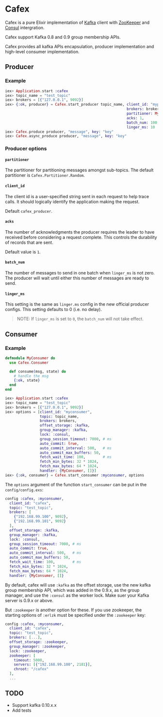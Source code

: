 Cafex
=====

Cafex is a pure Elixir implementation of [Kafka][kafka] client with [ZooKeeper][zookeeper] and [Consul][consul.io] intergration.

Cafex support Kafka 0.8 and 0.9 group membership APIs.

Cafex provides all kafka APIs encapsulation, producer implementation and high-level consumer implementation.

## Producer

### Example

```elixir
iex> Application.start :cafex
iex> topic_name = "test_topic"
iex> brokers = [{"127.0.0.1", 9092}]
iex> {:ok, producer} = Cafex.start_producer topic_name, client_id: "myproducer",
                                                        brokers: brokers,
                                                        partitioner: MyPartitioner,
                                                        acks: 1,
                                                        batch_num: 100,
                                                        linger_ms: 10
iex> Cafex.produce producer, "message", key: "key"
iex> Cafex.async_produce producer, "message", key: "key"
```

### Producer options

#### `partitioner`

The partitioner for partitioning messages amongst sub-topics.
The default partitioner is `Cafex.Partitioner.Random`.

#### `client_id`

The client id is a user-specified string sent in each request to help trace
calls.  It should logically identify the application making the request.

Default `cafex_producer`.

#### `acks`

The number of acknowledgments the producer requires the leader to have received
before considering a request complete. This controls the durability of records
that are sent.

Default value is `1`.

#### `batch_num`

The number of messages to send in one batch when `linger_ms` is not zero.
The producer will wait until either this number of messages are ready to send.

#### `linger_ms`
This setting is the same as `linger.ms` config in the new official producer configs.
This setting defaults to 0 (i.e. no delay).

> NOTE: If `linger_ms` is set to `0`, the `batch_num` will not take effect.

## Consumer

### Example

```elixir
defmodule MyConsumer do
  use Cafex.Consumer

  def consume(msg, state) do
    # handle the msg
    {:ok, state}
  end
end

iex> Application.start :cafex
iex> topic_name = "test_topic"
iex> brokers = [{"127.0.0.1", 9092}]
iex> options = [client_id: "myconsumer",
                topic: topic_name,
                brokers: brokers,
                offset_storage: :kafka,
                group_manager: :kafka,
                lock: :consul,
                group_session_timeout: 7000, # ms
                auto_commit: true,
                auto_commit_interval: 500,   # ms
                auto_commit_max_buffers: 50,
                fetch_wait_time: 100,        # ms
                fetch_min_bytes: 32 * 1024,
                fetch_max_bytes: 64 * 1024,
                handler: {MyConsumer, []}]
iex> {:ok, consumer} = Cafex.start_consumer :myconsumer, options
```

The `options` argument of the function `start_consumer` can be put in the
`config/config.exs`:

```elixir
config :cafex, :myconsumer,
  client_id: "cafex",
  topic: "test_topic",
  brokers: [
    {"192.168.99.100", 9092},
    {"192.168.99.101", 9092}
  ],
  offset_storage: :kafka,
  group_manager: :kafka,
  lock: :consul,
  group_session_timeout: 7000, # ms
  auto_commit: true,
  auto_commit_interval: 500,   # ms
  auto_commit_max_buffers: 50,
  fetch_wait_time: 100,        # ms
  fetch_min_bytes: 32 * 1024,
  fetch_max_bytes: 64 * 1024,
  handler: {MyConsumer, []}
```

By default, cafex will use `:kafka` as the offset storage, use the new kafka
group membership API, which was added in the 0.9.x, as the group manager,
and use the `:consul` as the worker lock. Make suer your Kafka server is 0.9.x
or above.

But `:zookeeper` is another option for these. If you use zookeeper, the starting
options of `:erlzk` must be specified under the `:zookeeper` key:

```elixir
config :cafex, :myconsumer,
  client_id: "cafex",
  topic: "test_topic",
  brokers: [...],
  offset_storage: :zookeeper,
  group_manager: :zookeeper,
  lock: :zookeeper,
  zookeeper: [
    timeout: 5000,
    servers: [{"192.168.99.100", 2181}],
    chroot: "/cafex"
  ],
  ...
```

## TODO

* Support kafka 0.10.x.x
* Add tests

[kafka]: http://kafka.apache.org
[zookeeper]: http://zookeeper.apache.org
[consul.io]: https://consul.io
